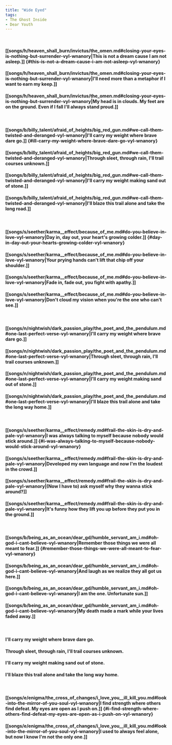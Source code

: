 ```yaml
---
title: "Wide Eyed"
tags:
- The Ghost Inside
- Dear Youth
---
```

&nbsp;
#### [[songs/h/heaven_shall_burn/invictus/the_omen.md#closing-your-eyes-is-nothing-but-surrender-vyl-wnanory|This is not a dream cause I am not asleep.]] {#this-is-not-a-dream-cause-i-am-not-asleep-vyl-wnanory}
#### [[songs/h/heaven_shall_burn/invictus/the_omen.md#closing-your-eyes-is-nothing-but-surrender-vyl-wnanory|I'll need more than a metaphor if I want to earn my keep.]]
#### [[songs/h/heaven_shall_burn/invictus/the_omen.md#closing-your-eyes-is-nothing-but-surrender-vyl-wnanory|My head is in clouds. My feet are on the ground. Even if I fall I'll always stand proud.]]
&nbsp;
#### [[songs/b/billy_talent/afraid_of_heights/big_red_gun.md#we-call-them-twisted-and-deranged-vyl-wnanory|I'll carry my weight where brave dare go.]] {#ill-carry-my-weight-where-brave-dare-go-vyl-wnanory}
#### [[songs/b/billy_talent/afraid_of_heights/big_red_gun.md#we-call-them-twisted-and-deranged-vyl-wnanory|Through sleet, through rain, I'll trail courses unknown.]]
#### [[songs/b/billy_talent/afraid_of_heights/big_red_gun.md#we-call-them-twisted-and-deranged-vyl-wnanory|I'll carry my weight making sand out of stone.]]
#### [[songs/b/billy_talent/afraid_of_heights/big_red_gun.md#we-call-them-twisted-and-deranged-vyl-wnanory|I'll blaze this trail alone and take the long road.]]
&nbsp;
#### [[songs/s/seether/karma__effect/because_of_me.md#do-you-believe-in-love-vyl-wnanory|Day in, day out, your heart's growing colder.]] {#day-in-day-out-your-hearts-growing-colder-vyl-wnanory}
#### [[songs/s/seether/karma__effect/because_of_me.md#do-you-believe-in-love-vyl-wnanory|Your prying hands can't lift that chip off your shoulder.]]
#### [[songs/s/seether/karma__effect/because_of_me.md#do-you-believe-in-love-vyl-wnanory|Fade in, fade out, you fight with apathy.]]
#### [[songs/s/seether/karma__effect/because_of_me.md#do-you-believe-in-love-vyl-wnanory|Don't cloud my vision when you're the one who can't see.]]
&nbsp;
#### [[songs/n/nightwish/dark_passion_play/the_poet_and_the_pendulum.md#one-last-perfect-verse-vyl-wnanory|I'll carry my weight where brave dare go.]]
#### [[songs/n/nightwish/dark_passion_play/the_poet_and_the_pendulum.md#one-last-perfect-verse-vyl-wnanory|Through sleet, through rain, I'll trail courses unknown.]]
#### [[songs/n/nightwish/dark_passion_play/the_poet_and_the_pendulum.md#one-last-perfect-verse-vyl-wnanory|I'll carry my weight making sand out of stone.]]
#### [[songs/n/nightwish/dark_passion_play/the_poet_and_the_pendulum.md#one-last-perfect-verse-vyl-wnanory|I'll blaze this trail alone and take the long way home.]]
&nbsp;
#### [[songs/s/seether/karma__effect/remedy.md#frail-the-skin-is-dry-and-pale-vyl-wnanory|I was always talking to myself because nobody would stick around.]] {#i-was-always-talking-to-myself-because-nobody-would-stick-around-vyl-wnanory}
#### [[songs/s/seether/karma__effect/remedy.md#frail-the-skin-is-dry-and-pale-vyl-wnanory|Developed my own language and now I'm the loudest in the crowd.]]
#### [[songs/s/seether/karma__effect/remedy.md#frail-the-skin-is-dry-and-pale-vyl-wnanory|(Now I have to) ask myself why they wanna stick around?]]
#### [[songs/s/seether/karma__effect/remedy.md#frail-the-skin-is-dry-and-pale-vyl-wnanory|It's funny how they lift you up before they put you in the ground.]]
&nbsp;
#### [[songs/b/being_as_an_ocean/dear_gd/humble_servant_am_i.md#oh-god-i-cant-believe-vyl-wnanory|Remember those things we were all meant to fear.]] {#remember-those-things-we-were-all-meant-to-fear-vyl-wnanory}
#### [[songs/b/being_as_an_ocean/dear_gd/humble_servant_am_i.md#oh-god-i-cant-believe-vyl-wnanory|And laugh as we realize they all got us here.]]
#### [[songs/b/being_as_an_ocean/dear_gd/humble_servant_am_i.md#oh-god-i-cant-believe-vyl-wnanory|I am the one. Unfortunate sun.]]
#### [[songs/b/being_as_an_ocean/dear_gd/humble_servant_am_i.md#oh-god-i-cant-believe-vyl-wnanory|My death made a mark while your lives faded away.]]
&nbsp;
#### I'll carry my weight where brave dare go.
#### Through sleet, through rain, I'll trail courses unknown.
#### I'll carry my weight making sand out of stone.
#### I'll blaze this trail alone and take the long way home.
&nbsp;
#### [[songs/e/enigma/the_cross_of_changes/i_love_you__ill_kill_you.md#look-into-the-mirror-of-you-soul-vyl-wnanory|I find strength where others find defeat. My eyes are open as I push on.]] {#i-find-strength-where-others-find-defeat-my-eyes-are-open-as-i-push-on-vyl-wnanory}
#### [[songs/e/enigma/the_cross_of_changes/i_love_you__ill_kill_you.md#look-into-the-mirror-of-you-soul-vyl-wnanory|I used to always feel alone, but now I know I'm not the only one.]]
